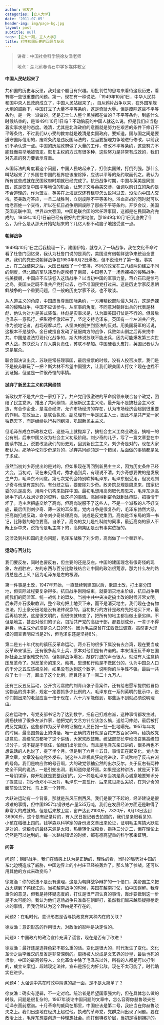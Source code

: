 ```yaml
---
author: 徐友渔
categories: [立人大学]
date: '2011-07-05'
header-img: img/page-bg.jpg
layout: post
subtitle: null
tags: [立大一期, 立人大学]
title: 对共和国历史的回顾与反思
---
```


> 讲者：中国社会科学院徐友渔老师
>
> 地点：湖北蕲春青石中学多媒体教室

#### 中国人民站起来了

共和国的历史与反思，我对这个题目有兴趣。用批判性的思考来看待这段历史，看有哪一些很重要的问题。第一，现在有一种说法，「1949年10月1日，中华人民共和国中央人民政府成立了，中国人民站起来了」。自从鸦片战争以来，在外国军舰大炮的威胁下，中国订立了大量不平等条约，这是奇耻大辱。但是废除这些不平等条约，是一党一派做的，还是志士仁人整个民族都在做的？不平等条约，到底什么时候结束的，是1949年10月1日吗？不动脑筋的中国人就这么说。但是我们应当抱着实事求是的态度。晚清，尤其是北洋政府的意图就是努力在艰苦的条件下修订不平等条约，不过我们从小受的教育就是晚清是卖国政府。要知道，国与国之间是要遵守国际信用的，废除条约是违反国际法的，应当要据理力争地进行修改，以前我们不承认这一点。中国的历届政府做了大量的工作，修改不平等条约，这些努力不能轻而易举地被否定。恢复主权的方式有很多种，这些努力是非常有成效的，我们对先辈的努力要表示尊重。

从国际法的角度看这个问题，中国人民站起来了，打倒卖国贼，打倒列强。那什么叫站起来了？外国在中国的租界应该废除掉，应该以平等的条约取而代之。我认为所有这些成就在民国政府时期就已经完成了。抗日战争时期，中国与英美是同盟国，这是恢复中国平等地位的机会，让宋子文与英美交涉，强调以前订立的条约是不合道理的，作为盟友，英美在上海武汉还有租界怎么说得过去，没法向中国人交待。英美政府答应，一旦二战胜利，立刻废除不平等条约。浴血奋战的同时就可以给老百姓一个交待，所以在抗日战争期间废除了那些不平等条约。开罗会议，美国英国苏联中国，世界四大强国，中国是联合国的常任理事国，这都是在民国政府完成的，1949年10月1日前已经有很好的世界地位。那1949年10月1日到底做了什么，为什么是从那天开始站起来的？几亿人都不动脑子地接受这一点。

#### 朝鲜战争

1949年10月1日之后我梳理一下，建国伊始，就卷入了一场战争。我在文化革命时看了杜鲁门回忆录，我认为杜鲁门说的是真的，美国没有借朝鲜战争来统治全世界。我们的党史说朝鲜战争在1950年6月2日爆发，但不说谁开了第一枪。事实上，在二战结束之后，大国已经做了一个安排，不同的政党在三八线两边建立不同的制度，但北部的军队违反约定席卷了南部，中国卷入了一场赤裸裸的侵略战争。抗美援朝，中国应不应该卷入这场战争？以当初中国的军事力量，蒋介石已是惊弓之鸟，美国决定既不准共产党打过去，也不准国民党打过来。这是历史学家反思朝鲜战争的一个重要问题，但一般的历史学家不谈，也不敢谈。

从人道主义的角度，中国应当尊重国际条约，一方用精锐部队侵入对方，这是赤裸裸的侵略战争，中国不应该参与。从军事的角度，不同意对朝鲜出兵的代表是林彪，他认为对方是美式装备。林彪是实事求是，认为跟美国打仗是不行的。但最后毛泽东一意孤行，把彭德怀激起来了，坚定支持毛泽东。英国有一个左派共产党，作为战地记者，战场观摩以后，从坚决的拥护到坚决的反对。用美国将军的话说，这根本不是战争。金日成擅自发动了征服南方的战争，兵败如山倒之后再来找中共。中国是没法打现代化战争的，斯大林说苏联不能出兵，因为可能爆发第三次世界大战，苏联说为了对人类负责任，苏联不参加。中国硬着头皮打，英国记者认为这是屠杀。

联合国决议出兵，苏联是常任理事国，最后投票的时候，没有人投否决票，我们是不是被苏联玩了一把？斯大林不希望中国强大，让我们跟美国人打仗？现在也找不到证据，但这是一件很奇怪的事情。

#### 抛弃了新民主主义和共同纲领

新政权并不是共产党一家打下了。共产党用很激进的革命纲领来联合各个政党，团结了民主党派，推出了共同纲领，发展新民主主义论。最开始不是搞社会主义改造，有合作企业，是混合经济，允许市场经济的存在，认为市场经济会起到很重要的作用。在政治上，是联合执政，副总理有一半是民主人士，因此不是共产党一家独霸天下，而是继续执行共同纲领，巩固新民主主义。

但毛泽东成立新政权之后，这些马上就抛弃了，搞社会主义工商业改造，搞唯一的公有制，后来中国又改为社会主义初级阶段。刘少奇的儿子，写了一篇文章登在中国读书报上，说要改造我们的历史观，回到新民主主义。刘少奇是对的，现在大家都认为，那场争论刘少奇是对的，抛弃共同纲领是一个错误，后面做的事情都是急于求成。

虽然当初刘少奇提出的是对的，但如果现在再回到新民主主义，因为历史条件已经大变，当初对，现在未见得对。秀才遇到兵，有理说不清。刘少奇想要做的是发展生产力，毛泽东不同意。第七次党代会特别吹捧毛泽东，毛泽东很受用，但发现刘少奇与他是有差别的。有分歧之后，要废除刘少奇。政务院总理是周恩来，国家纪委的头是高岗，用两个机构来指挥中国。最初毛想用高岗取代周恩来，毛泽东派高岗手下的人找刘少奇的资料，做这样的事情。高岗得到密令就到处串联，把事情干坏了。毛主席把底交给了高岗，但高岗说服不了这些人，不是一个派系的人不好交底，最后传到刘少奇、薄一波的耳朵里。党内斗争是很复杂的，毛泽东勃然大怒，把高岗打成反动，命令刘少奇处理高岗，说成是反党集团。高岗是华东局的第一书记，比陈毅的地位要高，自杀了。高岗的女儿是社科院的同事，最近高岗的家人不断上诉中央，说指令是毛主席下的，高岗集团是没有事实依据的。

这涉及到共和国的走向问题，毛泽东战胜了刘少奇，高岗做了一个替罪羊。

#### 运动与百分比

我们要反左，同时也要反右，但主要的还是反左。中国的建国理念有很奇怪的现象，左战胜右。左的东西与百分比路线结合让中国的政治很荒谬，那为什么左的路线总是占上风？因为毛泽东是左的根源。

第一件事是土改，1947年开始，一直延续到建国以后，歌颂土改，打土豪分田地，但实际过程要复杂得多。抗日战争刚刚结束，就要消灭地主阶级，抗日战争期间我们的同盟军、统一战线上的盟友。当初中共中央决定搞土改的时候非常文明。后来蒋介石吸取教训，整个政府把土地买下来，而不是消灭地主。我们现在也有物权法，打土豪分田地是没有法律观念的。当初执行的方针是政府先把地买下来，最后再给农民，这是很文明的，但很快就转变了，把所有的地主都当做土豪劣绅。不但是地主，甚至对他们的子女，包括共产党的高级干部，都要划成分，一辈子不得翻身。地主成分必须是总人口的8%，因为毛主席曾在江西做过调查。虽然更大规模的调查表明应当是2%，但毛泽东还是坚持8%。

第二是五十年代初的镇压反革命运动。蒋介石的很多下属没有去台湾，现在要当成反革命来镇压，还有很多起义士兵，原本对他们是有许诺的。本来镇压反革命在国际社会上是很难交代的，但朝鲜战争爆发，敲锣打鼓的声音很大，就没有人注意镇压反革命了。对反革命的定义，动机、思想和行动是不做区分的，认为中国总人口的千分之五应该被杀掉，如果没有达到这个数字，说明你的斗争性不强。最后一共杀了七十一万，超出了这个比例，而且还关了一百二十九万人。

还有三反五反运动，公开贪污腐败的刘青山张子善案件，还有给志愿军提供假冒伪劣物品的资本家，规定一定要抓多少比例的人。毛泽东在一系列英明的批示中，说你们抓出来的老鼠应当十倍于现在，六十六军能做到，那些达不到就必须说明理由。

反右运动中，有党支部书记为了达到数字，把自己打成右派，这种事情都发生过。周扬扶植了很多左派作家，他把党的文艺方针应该怎么搞，送给习仲勋，最后被打成反党集团，这些都作为反革命的证据在人民日报一批一批地曝光。1957年年初的时候，最高国务会上的讲话，唯一正确的方针就是百花齐放百家争鸣，给执政党提意见，高级官员都听了这个讲话，大家欢欣鼓舞。统战部部长李维汉召集高级知识分子，说不提是不信任，怕我们出尔反尔。而且是毛泽东亲口讲的，很多再也不想说话的人也说了，提了半个月。但是到了六月十五日，事情正在起变化，党内发表文章，文章没有向党外发布，说这些人趁机疯狂向党进攻，正式吹响了反击右派的号角。我们是响应你的号召啊，大的政党领袖公然的出尔反尔。关于反右有两种完全不同的说法，一是引蛇出洞，我知道你是坏蛋。如果是这种讲法，就是天下第一号阴谋家，你开始就是要整我们的。另一种是毛泽东当初是真心诚意地要知识分子提意见，刘少奇邓小平反对，毛泽东一意孤行，后来意见那么尖锐，在刘少奇的面前没法交代，马上来一个转弯。

大跃进运动有一个背景，那就是东风压倒西风。我们是很了不起的，经济建设是很艰难的事情，但中国1957年钢铁总产量535万吨，我们在发展经济方面还是取得了非常大的成就的。但是后来放卫星，亩产达到2100斤，7320斤，8月13日达到36900斤，这个是有纪录片的，有人民日报记者去拍照的，我们是亲眼看见的，小孩在稻穗上跑的。钱学森以科学家的身份发文章出来论证，证明毛主席搞大跃进是对的，说粮食的最终来源是太阳，热量转化成粮食，损耗三分之二，但在理论上仍然是可以达到的。每一次路线错误的时候，都有德高望重的科学家来证明。

#### 问答

问题1：朝鲜战争，我们在情感上认为是正确的，理性的看，当时的局势对中国的东北边境造成了威胁，中国边界上的小村庄已经被轰炸了。那么除了参战，还可以用其他的方式来改变吗？

徐友渔：你的说法不是没有道理，这是为朝鲜战争辩护的一个借口，美帝国主义把战火烧到了鸭绿江边。当初越南战争的时候，美国在越南打仗，怕中国误解。我尊重你的意见，但我是持怀疑态度的，打仗是很严肃认真的事情，轰炸要做到这一步是不太可能的。我认为他们这场战争只准备在朝鲜打，虽然我们越来越质疑擦枪走火的事情，但我仍然认为这个理由是不存在的。

问题2：在毛时代，意识形态是否与执政党有某种内在的关联？

徐友渔：意识形态的作用很大，对政治的影响是决定性的。

问题3：中国政府的政治宣传充满了谎言，现在是否有了改进？

徐友渔：最好还是选择色彩不那么重的话。变化是很大的，时代发生了变化。文化革命之后李维汉的反省是非常深刻的。周扬被人说成是文艺界的沙皇，最后也死的很惨。中国的最高领导人，文化革命中除了毛泽东以外，所有的人都是可以打倒的，成立专案组，超越现定法律，宣布是叛徒内奸公敌。现在不太可能了，时代确实在进步。

问题4：太强调中共在时政中阴谋的那一面，是不是太简单了？

徐友渔：确实有逻辑，不一定对哈。统治者是希望国家强大的，但在具体怎么做的时候，问题是很复杂的。1967年谈论中国问题的文章中，怎么容得你赫鲁晓夫在毛泽东面前摆谱。十月革命的威风在那里，中国应该是第二号，我应当在你赫鲁晓夫之上。我们迅速地在经济上超过他。执政的革命党，党群之间出现了问题。要在政治上比，毛泽东想要创造一种理想社会。而打倒特权阶层，当初是得到拥护的。
